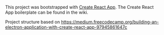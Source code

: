 This project was bootstrapped with [Create React App](https://github.com/facebook/create-react-app).
The Create React App boilerplate can be found in the wiki.

Project structure based on https://medium.freecodecamp.org/building-an-electron-application-with-create-react-app-97945861647c
